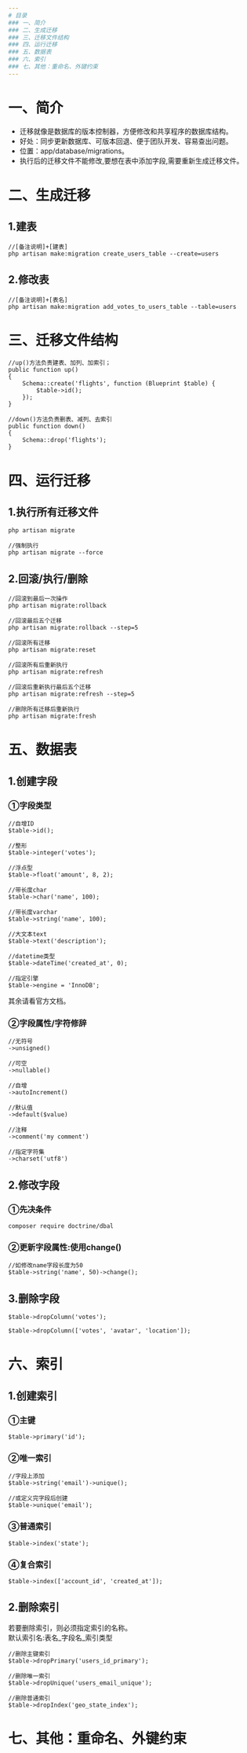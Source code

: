 ```yaml
---
# 目录
### 一、简介
### 二、生成迁移
### 三、迁移文件结构
### 四、运行迁移
### 五、数据表
### 六、索引
### 七、其他：重命名、外键约束
---
```


# 一、简介

- 迁移就像是数据库的版本控制器，方便修改和共享程序的数据库结构。 
- 好处：同步更新数据库、可版本回退、便于团队开发、容易查出问题。
- 位置：app/database/migrations。
- 执行后的迁移文件不能修改,要想在表中添加字段,需要重新生成迁移文件。

# 二、生成迁移

## 1.建表
	//[备注说明]+[建表]
	php artisan make:migration create_users_table --create=users

## 2.修改表
	//[备注说明]+[表名]
	php artisan make:migration add_votes_to_users_table --table=users

# 三、迁移文件结构
	
	//up()方法负责建表、加列、加索引；
    public function up()
    {
        Schema::create('flights', function (Blueprint $table) {
            $table->id();
        });
    }

    //down()方法负责删表、减列、去索引
    public function down()
    {
        Schema::drop('flights');
    }

# 四、运行迁移

## 1.执行所有迁移文件
	php artisan migrate

	//强制执行
	php artisan migrate --force

## 2.回滚/执行/删除
	//回滚到最后一次操作
	php artisan migrate:rollback

	//回滚最后五个迁移
	php artisan migrate:rollback --step=5

	//回滚所有迁移
	php artisan migrate:reset

	//回滚所有后重新执行
	php artisan migrate:refresh

	//回滚后重新执行最后五个迁移
	php artisan migrate:refresh --step=5

	//删除所有迁移后重新执行
	php artisan migrate:fresh


# 五、数据表

## 1.创建字段
### ①字段类型
	
	//自增ID
	$table->id();

	//整形
	$table->integer('votes');

	//浮点型
	$table->float('amount', 8, 2);

	//带长度char
	$table->char('name', 100);

	//带长度varchar
	$table->string('name', 100);

	//大文本text
	$table->text('description');

	//datetime类型
	$table->dateTime('created_at', 0);

	//指定引擎
	$table->engine = 'InnoDB';

其余请看官方文档。

### ②字段属性/字符修辞
	//无符号
	->unsigned()

	//可空
	->nullable()

	//自增
	->autoIncrement()

	//默认值
	->default($value)

	//注释
	->comment('my comment')

	//指定字符集
	->charset('utf8')

## 2.修改字段
### ①先决条件
	composer require doctrine/dbal

### ②更新字段属性:使用change()
	//如修改name字段长度为50
	$table->string('name', 50)->change();

## 3.删除字段
	$table->dropColumn('votes');

	$table->dropColumn(['votes', 'avatar', 'location']);

# 六、索引

## 1.创建索引

### ①主键
	$table->primary('id');

### ②唯一索引
	//字段上添加
	$table->string('email')->unique();

	//或定义完字段后创建
	$table->unique('email');

### ③普通索引
	$table->index('state');

### ④复合索引
	$table->index(['account_id', 'created_at']);

## 2.删除索引
若要删除索引，则必须指定索引的名称。  
默认索引名:表名_字段名_索引类型

	//删除主键索引
	$table->dropPrimary('users_id_primary');

	//删除唯一索引
	$table->dropUnique('users_email_unique');

	//删除普通索引
	$table->dropIndex('geo_state_index');

# 七、其他：重命名、外键约束
